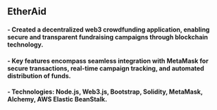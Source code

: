 ## EtherAid

#### - Created a decentralized web3 crowdfunding application, enabling secure and transparent fundraising campaigns through blockchain technology.
#### - Key features encompass seamless integration with MetaMask for secure transactions, real-time campaign tracking, and automated distribution of funds.
#### - Technologies: Node.js, Web3.js, Bootstrap, Solidity, MetaMask, Alchemy, AWS Elastic BeanStalk.
